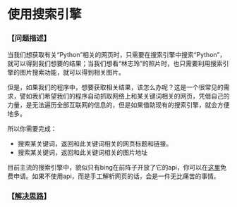 # 使用搜索引擎
### 【问题描述】

当我们想获取有关“Python”相关的网页时，只需要在搜索引擎中搜索“Python”，就可以得到我们想要的结果；当我们想看“林志玲”的照片时，也只需要利用搜索引擎的图片搜索功能，就可以得到相关图片。

但是，如果我们的程序中，想要获取相关结果，该怎么办呢？这是一个很常见的需求，譬如我们希望我们的程序自动抓取网络上和某关键词相关的网页，凭借自己的力量，是无法遍历全部互联网的信息的，但是如果借助现有的搜索引擎，就会方便地多。

所以你需要完成：

* 搜索某关键词，返回和此关键词相关的网页标题和链接。
* 搜索某关键词，返回和此关键词相关的图片地址

目前主流的搜索引擎中，貌似只有bing在前阵子开放了它的api，你可以在[这里](https://www.azure.cn/cognitive-services)免费申请。如果不使用api，而是手工解析网页的话，会是一件无比痛苦的事情。



### 【[解决思路](solution.md)】

